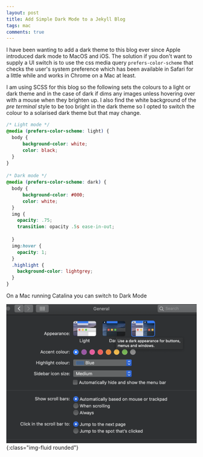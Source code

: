 ```yaml
---
layout: post
title: Add Simple Dark Mode to a Jekyll Blog
tags: mac
comments: true
---
```

I have been wanting to add a dark theme to this blog ever since Apple introduced dark mode to MacOS and iOS.  The solution if you don't want to supply a UI switch is to use the css media query `prefers-color-scheme` that checks the user's system preference which has been available in Safari for a little while and works in Chrome on a Mac at least.

I am using SCSS for this blog so the following sets the colours to a light or dark theme and in the case of dark if dims any images unless hovering over with a mouse when they brighten up.  I also find the white background of the *pre terminal* style to be too bright in the dark theme so I opted to switch the colour to a solarised dark theme but that may change.

```scss
/* Light mode */
@media (prefers-color-scheme: light) {
  body {
      background-color: white;
      color: black;
  }
}

/* Dark mode */
@media (prefers-color-scheme: dark) {
  body {
      background-color: #000;
      color: white;
  }
  img {
    opacity: .75;
    transition: opacity .5s ease-in-out;

  }
  img:hover {
    opacity: 1;
  }
  .highlight {
    background-color: lightgrey;
  }
}
```

On a Mac running Catalina you can switch to Dark Mode

![mac catalina dark mode screenshot](/public/images/mac-catalina-dark-mode.png){:class="img-fluid rounded"}
